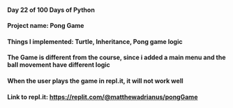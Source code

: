 #### Day 22 of 100 Days of Python
#### Project name: Pong Game
#### Things I implemented: Turtle, Inheritance, Pong game logic

#### The Game is different from the course, since i added a main menu and the ball movement have different logic
#### When the user plays the game in repl.it, it will not work well

#### Link to repl.it: https://replit.com/@matthewadrianus/pongGame
